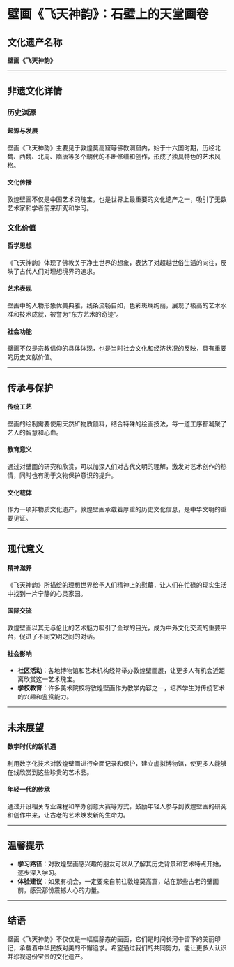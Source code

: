 # 壁画《飞天神韵》：石壁上的天堂画卷

## 文化遗产名称
**壁画《飞天神韵》**

---

## 非遗文化详情

### 历史渊源
#### 起源与发展
壁画《飞天神韵》主要见于敦煌莫高窟等佛教洞窟内，始于十六国时期，历经北魏、西魏、北周、隋唐等多个朝代的不断修缮和创作，形成了独具特色的艺术风格。

#### 文化传播
敦煌壁画不仅是中国艺术的瑰宝，也是世界上最重要的文化遗产之一，吸引了无数艺术家和学者前来研究和学习。

### 文化价值
#### 哲学思想
《飞天神韵》体现了佛教关于净土世界的想象，表达了对超越世俗生活的向往，反映了古代人们对理想境界的追求。

#### 艺术表现
壁画中的人物形象优美典雅，线条流畅自如，色彩斑斓绚丽，展现了极高的艺术水准和技术成就，被誉为“东方艺术的奇迹”。

#### 社会功能
壁画不仅是宗教信仰的具体体现，也是当时社会文化和经济状况的反映，具有重要的历史文献价值。

---

## 传承与保护
#### 传统工艺
壁画的绘制需要使用天然矿物质颜料，结合特殊的绘画技法，每一道工序都凝聚了艺人的智慧和心血。

#### 教育意义
通过对壁画的研究和欣赏，可以加深人们对古代文明的理解，激发对艺术创作的热情，同时也有助于文物保护意识的提升。

#### 文化载体
作为一项非物质文化遗产，敦煌壁画承载着厚重的历史文化信息，是中华文明的重要见证。

---

## 现代意义
#### 精神滋养
《飞天神韵》所描绘的理想世界给予人们精神上的慰藉，让人们在忙碌的现实生活中找到一片宁静的心灵家园。

#### 国际交流
敦煌壁画以其无与伦比的艺术魅力吸引了全球的目光，成为中外文化交流的重要平台，促进了不同文明之间的对话。

#### 社会影响
- **社区活动**：各地博物馆和艺术机构经常举办敦煌壁画展，让更多人有机会近距离欣赏这一艺术瑰宝。
- **学校教育**：许多美术院校将敦煌壁画作为教学内容之一，培养学生对传统艺术的兴趣和鉴赏能力。

---

## 未来展望
#### 数字时代的新机遇
利用数字化技术对敦煌壁画进行全面记录和保护，建立虚拟博物馆，使更多人能够在线欣赏到这些珍贵的艺术品。

#### 年轻一代的传承
通过开设相关专业课程和举办创意大赛等方式，鼓励年轻人参与到敦煌壁画的研究和创作中来，让古老的艺术焕发新的生命力。

---

## 温馨提示
- **学习路径**：对敦煌壁画感兴趣的朋友可以从了解其历史背景和艺术特点开始，逐步深入学习。
- **体验建议**：如果有机会，一定要亲自前往敦煌莫高窟，站在那些古老的壁画前，感受那份震撼人心的力量。

---

## 结语
壁画《飞天神韵》不仅仅是一幅幅静态的画面，它们是时间长河中留下的美丽印记，承载着中华民族对美的不懈追求。希望通过我们的共同努力，能让更多人认识并珍视这份宝贵的文化遗产。